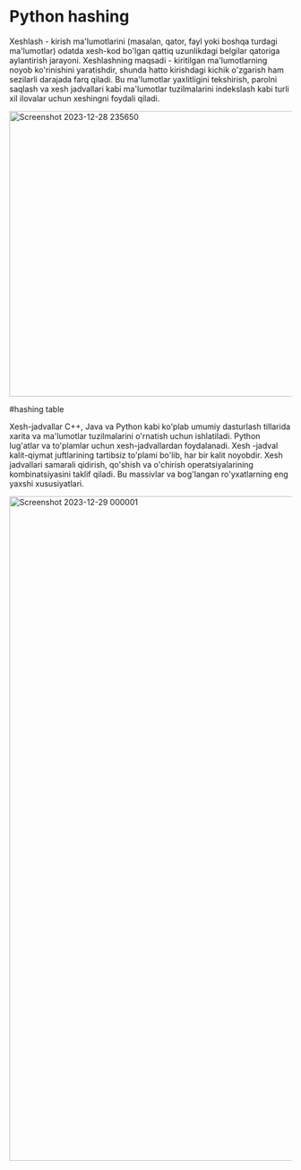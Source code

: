 # Python hashing 

Xeshlash - kirish ma'lumotlarini (masalan, qator, fayl yoki boshqa turdagi ma'lumotlar) odatda xesh-kod bo'lgan qattiq uzunlikdagi belgilar qatoriga aylantirish jarayoni. Xeshlashning maqsadi - kiritilgan ma'lumotlarning noyob ko'rinishini yaratishdir, shunda hatto kirishdagi kichik o'zgarish ham sezilarli darajada farq qiladi. Bu ma'lumotlar yaxlitligini tekshirish, parolni saqlash va xesh jadvallari kabi ma'lumotlar tuzilmalarini indekslash kabi turli xil ilovalar uchun xeshingni foydali qiladi.


  <img width="510" alt="Screenshot 2023-12-28 235650" src="https://github.com/themusharraf/Hashing/assets/122869450/2d218a61-f6da-4b40-b76e-b60257b079e0">



#hashing table

Xesh-jadvallar C++, Java va Python kabi ko'plab umumiy dasturlash tillarida xarita va ma'lumotlar tuzilmalarini o'rnatish uchun ishlatiladi. Python lug'atlar va to'plamlar uchun xesh-jadvallardan foydalanadi. Xesh -jadval kalit-qiymat juftlarining tartibsiz to'plami bo'lib, har bir kalit noyobdir. Xesh jadvallari samarali qidirish, qo'shish va o'chirish operatsiyalarining kombinatsiyasini taklif qiladi. Bu massivlar va bog'langan ro'yxatlarning eng yaxshi xususiyatlari.

<img width="1187" alt="Screenshot 2023-12-29 000001" src="https://github.com/themusharraf/Hashing/assets/122869450/f22a9981-b3db-41b4-a1cc-8c372c8ae875">


